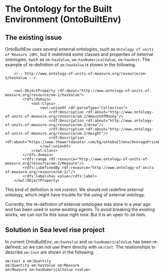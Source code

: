 # The Ontology for the Built Environment (OntoBuiltEnv)
## The existing issue
OntoBuiltEnv uses several external ontologies, such as `Ontology of units of Measure (OM)`, but it redefined some classes and properties of external ontologies, such as `om:hasValue`, `om:hasNumericalValue`, `om:hasUnit`. The example of re-definition of `om:hasValue` is shown in the following. 
```
    <!-- http://www.ontology-of-units-of-measure.org/resource/om-2/hasValue -->


    <owl:ObjectProperty rdf:about="http://www.ontology-of-units-of-measure.org/resource/om-2/hasValue">
        <rdfs:domain>
            <owl:Class>
                <owl:unionOf rdf:parseType="Collection">
                    <rdf:Description rdf:about="http://www.ontology-of-units-of-measure.org/resource/om-2/AmountOfMoney"/>
                    <rdf:Description rdf:about="http://www.ontology-of-units-of-measure.org/resource/om-2/Area"/>
                    <rdf:Description rdf:about="http://www.ontology-of-units-of-measure.org/resource/om-2/Height"/>
                    <rdf:Description rdf:about="https://www.theworldavatar.com/kg/ontobuiltenv/AveragePricePerSqm"/>
                </owl:unionOf>
            </owl:Class>
        </rdfs:domain>
        <rdfs:range rdf:resource="http://www.ontology-of-units-of-measure.org/resource/om-2/Measure"/>
        <rdfs:isDefinedBy rdf:resource="http://www.ontology-of-units-of-measure.org/resource/om-2/"/>
        <rdfs:label>has value</rdfs:label>
    </owl:ObjectProperty>
```
This kind of definition is not correct. We should not redefine external ontology, which might have trouble for the using of external ontology.

Currently, the re-definiton of external ontologies was done in a year ago and has been used in some existing agents. To avoid breaking the existing works, we can not fix this issue right now. But it is an open `TO-DO` item.

## Solution in Sea level rise project
In current OntoBuiltEnv, `om:hasValue` and `om:hasNumericalValue` has been re-defined, so we can not use them directly with `om:Cost`. The relationships to describe `om:Cost` are shown in the following.
```
om:Cost a om:Quantity
om:Quantity om:hasValue om:Measure
om:Measure om:hasNumericalValue <value>
```
